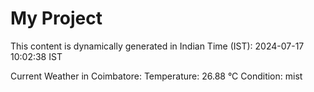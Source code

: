 # My Project

This content is dynamically generated in Indian Time (IST): 2024-07-17 10:02:38 IST


Current Weather in Coimbatore:
Temperature: 26.88 °C
Condition: mist
